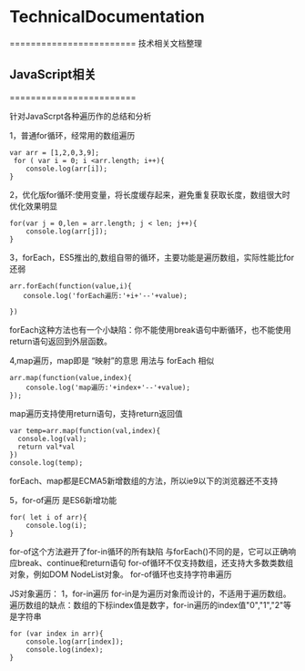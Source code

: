 # TechnicalDocumentation
========================
技术相关文档整理

## JavaScript相关
========================

针对JavaScrpt各种遍历作的总结和分析

1，普通for循环，经常用的数组遍历
```JavaScrpt
var arr = [1,2,0,3,9];
 for ( var i = 0; i <arr.length; i++){
    console.log(arr[i]);
}
```

2，优化版for循环:使用变量，将长度缓存起来，避免重复获取长度，数组很大时优化效果明显
```JavaScrpt
for(var j = 0,len = arr.length; j < len; j++){
    console.log(arr[j]);
}
```

3，forEach，ES5推出的,数组自带的循环，主要功能是遍历数组，实际性能比for还弱
```JavaScrpt
arr.forEach(function(value,i){
　　console.log('forEach遍历:'+i+'--'+value);

})
```
forEach这种方法也有一个小缺陷：你不能使用break语句中断循环，也不能使用return语句返回到外层函数。

4,map遍历，map即是 “映射”的意思 用法与 forEach 相似
```JavaScrpt
arr.map(function(value,index){
    console.log('map遍历:'+index+'--'+value);
});
```
map遍历支持使用return语句，支持return返回值
```JavaScrpt
var temp=arr.map(function(val,index){
  console.log(val);  
  return val*val           
})
console.log(temp);  
```
forEach、map都是ECMA5新增数组的方法，所以ie9以下的浏览器还不支持

5，for-of遍历 是ES6新增功能
```JavaScrpt
for( let i of arr){
    console.log(i);
}
```
for-of这个方法避开了for-in循环的所有缺陷
与forEach()不同的是，它可以正确响应break、continue和return语句 
for-of循环不仅支持数组，还支持大多数类数组对象，例如DOM NodeList对象。
for-of循环也支持字符串遍历

JS对象遍历：
1，for-in遍历
for-in是为遍历对象而设计的，不适用于遍历数组。
遍历数组的缺点：数组的下标index值是数字，for-in遍历的index值"0","1","2"等是字符串
```JavaScrpt
for (var index in arr){
    console.log(arr[index]);
    console.log(index);
}
```
